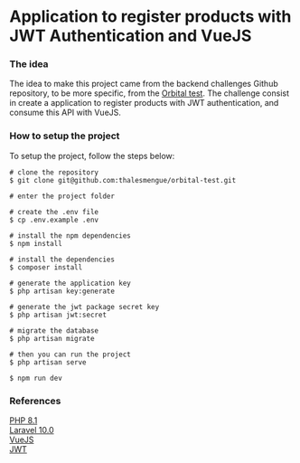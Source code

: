 # Application to register products with JWT Authentication and VueJS

### The idea
The idea to make this project came from the backend challenges Github repository, to be more specific,
from the [Orbital test](https://gitlab.com/orbital-code/orbital/tests/backend-developer/-/tree/master). The challenge
consist in create a application to register products with JWT authentication, and consume this API with VueJS.

### How to setup the project
To setup the project, follow the steps below:

```
# clone the repository
$ git clone git@github.com:thalesmengue/orbital-test.git

# enter the project folder

# create the .env file
$ cp .env.example .env

# install the npm dependencies
$ npm install

# install the dependencies
$ composer install

# generate the application key
$ php artisan key:generate

# generate the jwt package secret key
$ php artisan jwt:secret

# migrate the database
$ php artisan migrate

# then you can run the project
$ php artisan serve

$ npm run dev
```

### References

[PHP 8.1](https://www.php.net/docs.php)
<br>
[Laravel 10.0](https://laravel.com/docs/10.x/installation)
<br>
[VueJS](https://vuejs.org/v2/guide/)
<br>
[JWT](https://laravel-jwt-auth.readthedocs.io/en/latest/)
